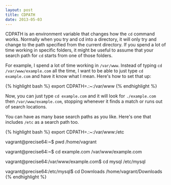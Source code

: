 ```yaml
---
layout: post
title: CDPATH
date: 2013-05-03
---
```


CDPATH is an environment variable that changes how the `cd` command works. Normally when you try and cd
into a directory, it will only try and change to the path specified from the current directory. If you spend a
lot of time working in specific folders, it might be useful to assume that your search path for `cd` starts from one of those folders.

For example, I spend a lot of time working in `/var/www`. Instead of typing `cd /var/www/example.com` all the time, I want to be able to
just type `cd example.com` and have it know what I mean. Here's how to set that up:

{% highlight bash %}
export CDPATH=.:~:/var/www
{% endhighlight %}

Now, you can just type `cd example.com` and it will look for `./example.com` then `/var/www/example.com`, stopping whenever it finds a match
or runs out of search locations.

You can have as many base search paths as you like. Here's one that includes `/etc` as a search path too.

{% highlight bash %}
export CDPATH=.:~:/var/www:/etc

vagrant@precise64:~$ pwd
/home/vagrant

vagrant@precise64:~$ cd example.com
/var/www/example.com

vagrant@precise64:/var/www/example.com$ cd mysql
/etc/mysql

vagrant@precise64:/etc/mysql$ cd Downloads
/home/vagrant/Downloads
{% endhighlight %}
